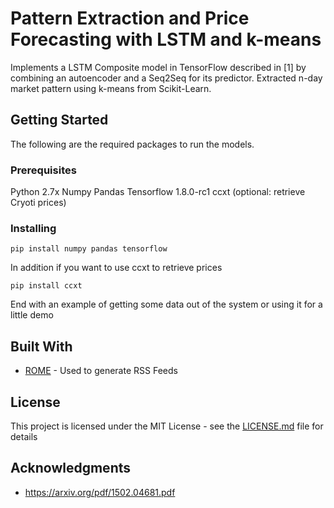 # Pattern Extraction and Price Forecasting with LSTM and k-means

Implements a LSTM Composite model in TensorFlow described in [1] by combining an autoencoder and a Seq2Seq for its predictor. Extracted n-day market pattern using k-means from Scikit-Learn. 

## Getting Started
The following are the required packages to run the models. 

### Prerequisites

Python 2.7x
Numpy
Pandas
Tensorflow 1.8.0-rc1
ccxt (optional: retrieve Cryoti prices)
### Installing



```
pip install numpy pandas tensorflow
```
In addition if you want to use ccxt to retrieve prices

```
pip install ccxt
```

End with an example of getting some data out of the system or using it for a little demo





## Built With

* [ROME](https://rometools.github.io/rome/) - Used to generate RSS Feeds

## License

This project is licensed under the MIT License - see the [LICENSE.md](LICENSE.md) file for details

## Acknowledgments

* https://arxiv.org/pdf/1502.04681.pdf
